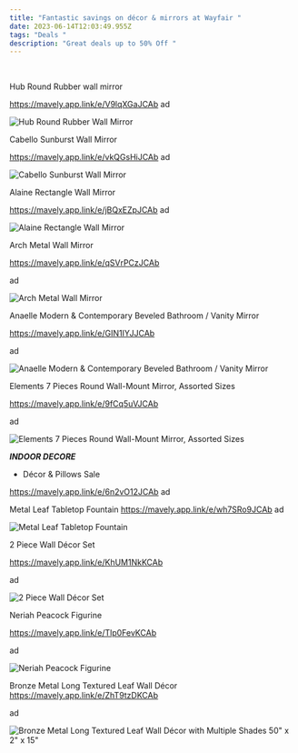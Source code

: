 ```yaml
---
title: "Fantastic savings on décor & mirrors at Wayfair "
date: 2023-06-14T12:03:49.955Z
tags: "Deals "
description: "Great deals up to 50% Off "
---
```

 ﻿ <!--StartFragment--> 

H﻿ub Round Rubber wall mirror  

https://mavely.app.link/e/V9lqXGaJCAb ad 

![Hub Round Rubber Wall Mirror](https://secure.img1-cg.wfcdn.com/im/33246418/resize-h755-w755%5Ecompr-r85/1073/107393185/Hub+Round+Rubber+Wall+Mirror.jpg)



Cabello Sunburst Wall Mirror 

https://mavely.app.link/e/vkQGsHiJCAb ad

![Cabello Sunburst Wall Mirror](https://secure.img1-cg.wfcdn.com/im/33980181/resize-h755-w755%5Ecompr-r85/7600/76006924/Cabello+Sunburst+Wall+Mirror.jpg)



Alaine Rectangle Wall Mirror 

https://mavely.app.link/e/jBQxEZpJCAb ad 

![Alaine Rectangle Wall Mirror](https://secure.img1-cg.wfcdn.com/im/89040595/resize-h755-w755%5Ecompr-r85/2330/233063247/Alaine+Rectangle+Wall+Mirror.jpg)



Arch Metal Wall Mirror  

https://mavely.app.link/e/qSVrPCzJCAb

a﻿d 

![Arch Metal Wall Mirror](https://secure.img1-cg.wfcdn.com/im/00137644/resize-h755-w755%5Ecompr-r85/2262/226277238/Arch+Metal+Wall+Mirror.jpg)



Anaelle Modern & Contemporary Beveled Bathroom / Vanity Mirror

https://mavely.app.link/e/GIN1IYJJCAb 

 ad

![Anaelle Modern & Contemporary Beveled Bathroom / Vanity Mirror](https://secure.img1-cg.wfcdn.com/im/30069723/resize-h755-w755%5Ecompr-r85/4683/46836382/Anaelle+Modern+%26+Contemporary+Beveled+Bathroom+%2F+Vanity+Mirror.jpg)





Elements 7 Pieces Round Wall-Mount Mirror, Assorted Sizes

https://mavely.app.link/e/9fCq5uVJCAb  

ad

![Elements 7 Pieces Round Wall-Mount Mirror, Assorted Sizes](https://secure.img1-cg.wfcdn.com/im/10531962/resize-h755-w755%5Ecompr-r85/1226/122631990/Elements+7+Pieces+Round+Wall-Mount+Mirror%2C+Assorted+Sizes.jpg)

***I﻿NDOOR DECORE*** 

* Décor & Pillows Sale

 https://mavely.app.link/e/6n2vO12JCAb ad



Metal Leaf Tabletop Fountain https://mavely.app.link/e/wh7SRo9JCAb ad

![Metal Leaf Tabletop Fountain](https://secure.img1-cg.wfcdn.com/im/50592082/resize-h755-w755%5Ecompr-r85/8246/82463114/Metal+Leaf+Tabletop+Fountain.jpg)



2﻿ Piece Wall Décor Set 

https://mavely.app.link/e/KhUM1NkKCAb 

ad



![2 Piece Wall Décor Set](https://secure.img1-cg.wfcdn.com/im/12495290/resize-h755-w755%5Ecompr-r85/2419/241906915/2+Piece+Wall+D%C3%A9cor+Set.jpg)

Neriah Peacock Figurine

 https://mavely.app.link/e/Tlp0FevKCAb

 ad

![Neriah Peacock Figurine](https://secure.img1-cg.wfcdn.com/im/24592994/resize-h755-w755%5Ecompr-r85/1248/124838175/Neriah+Peacock+Figurine.jpg)

Bronze Metal Long Textured Leaf Wall Décor https://mavely.app.link/e/ZhT9tzDKCAb

 ad

![Bronze Metal Long Textured Leaf Wall Décor with Multiple Shades 50" x 2" x 15"](https://secure.img1-cg.wfcdn.com/im/31172216/resize-h755-w755%5Ecompr-r85/1929/192969430/Bronze+Metal+Long+Textured+Leaf+Wall+D%C3%A9cor+with+Multiple+Shades+50%22+x+2%22+x+15%22.jpg)